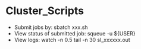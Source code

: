 # Cluster_Scripts
- Submit jobs by: sbatch xxx.sh
- View status of submitted job: squeue -u ${USER}
- View logs: watch -n 0.5 tail -n 30 sl_xxxxxx.out
